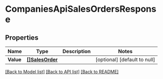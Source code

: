 # CompaniesApiSalesOrdersResponse

## Properties
Name | Type | Description | Notes
------------ | ------------- | ------------- | -------------
**Value** | [**[]SalesOrder**](salesOrder.md) |  | [optional] [default to null]

[[Back to Model list]](../README.md#documentation-for-models) [[Back to API list]](../README.md#documentation-for-api-endpoints) [[Back to README]](../README.md)


